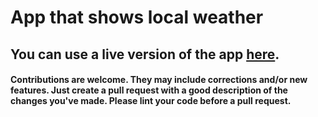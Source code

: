 # App that shows local weather
## You can use a live version of the app [here](https://pure-retreat-66731.herokuapp.com/).
#### Contributions are welcome. They may include corrections and/or new features. Just create a pull request with a good description of the changes you've made. Please lint your code before a pull request.
